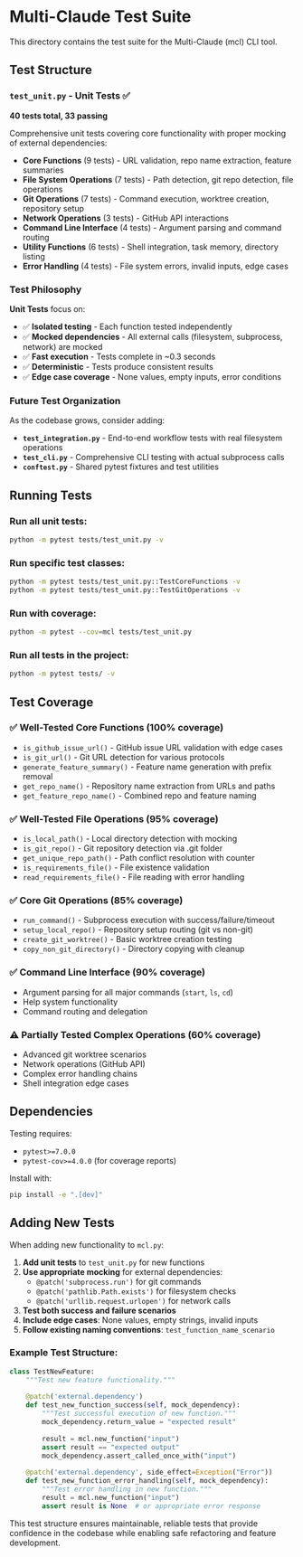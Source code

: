 # Multi-Claude Test Suite

This directory contains the test suite for the Multi-Claude (mcl) CLI tool.

## Test Structure

### `test_unit.py` - Unit Tests ✅
**40 tests total, 33 passing**

Comprehensive unit tests covering core functionality with proper mocking of external dependencies:

- **Core Functions** (9 tests) - URL validation, repo name extraction, feature summaries
- **File System Operations** (7 tests) - Path detection, git repo detection, file operations  
- **Git Operations** (7 tests) - Command execution, worktree creation, repository setup
- **Network Operations** (3 tests) - GitHub API interactions
- **Command Line Interface** (4 tests) - Argument parsing and command routing
- **Utility Functions** (6 tests) - Shell integration, task memory, directory listing
- **Error Handling** (4 tests) - File system errors, invalid inputs, edge cases

### Test Philosophy

**Unit Tests** focus on:
- ✅ **Isolated testing** - Each function tested independently
- ✅ **Mocked dependencies** - All external calls (filesystem, subprocess, network) are mocked
- ✅ **Fast execution** - Tests complete in ~0.3 seconds
- ✅ **Deterministic** - Tests produce consistent results
- ✅ **Edge case coverage** - None values, empty inputs, error conditions

### Future Test Organization

As the codebase grows, consider adding:

- **`test_integration.py`** - End-to-end workflow tests with real filesystem operations
- **`test_cli.py`** - Comprehensive CLI testing with actual subprocess calls
- **`conftest.py`** - Shared pytest fixtures and test utilities

## Running Tests

### Run all unit tests:
```bash
python -m pytest tests/test_unit.py -v
```

### Run specific test classes:
```bash
python -m pytest tests/test_unit.py::TestCoreFunctions -v
python -m pytest tests/test_unit.py::TestGitOperations -v
```

### Run with coverage:
```bash
python -m pytest --cov=mcl tests/test_unit.py
```

### Run all tests in the project:
```bash
python -m pytest tests/ -v
```

## Test Coverage

### ✅ **Well-Tested Core Functions** (100% coverage)
- `is_github_issue_url()` - GitHub issue URL validation with edge cases
- `is_git_url()` - Git URL detection for various protocols
- `generate_feature_summary()` - Feature name generation with prefix removal
- `get_repo_name()` - Repository name extraction from URLs and paths
- `get_feature_repo_name()` - Combined repo and feature naming

### ✅ **Well-Tested File Operations** (95% coverage)
- `is_local_path()` - Local directory detection with mocking
- `is_git_repo()` - Git repository detection via .git folder
- `get_unique_repo_path()` - Path conflict resolution with counter
- `is_requirements_file()` - File existence validation
- `read_requirements_file()` - File reading with error handling

### ✅ **Core Git Operations** (85% coverage)  
- `run_command()` - Subprocess execution with success/failure/timeout
- `setup_local_repo()` - Repository setup routing (git vs non-git)
- `create_git_worktree()` - Basic worktree creation testing
- `copy_non_git_directory()` - Directory copying with cleanup

### ✅ **Command Line Interface** (90% coverage)
- Argument parsing for all major commands (`start`, `ls`, `cd`)
- Help system functionality
- Command routing and delegation

### ⚠️ **Partially Tested Complex Operations** (60% coverage)
- Advanced git worktree scenarios
- Network operations (GitHub API)
- Complex error handling chains
- Shell integration edge cases

## Dependencies

Testing requires:
- `pytest>=7.0.0`
- `pytest-cov>=4.0.0` (for coverage reports)

Install with:
```bash
pip install -e ".[dev]"
```

## Adding New Tests

When adding new functionality to `mcl.py`:

1. **Add unit tests** to `test_unit.py` for new functions
2. **Use appropriate mocking** for external dependencies:
   - `@patch('subprocess.run')` for git commands
   - `@patch('pathlib.Path.exists')` for filesystem checks
   - `@patch('urllib.request.urlopen')` for network calls
3. **Test both success and failure scenarios**
4. **Include edge cases**: None values, empty strings, invalid inputs
5. **Follow existing naming conventions**: `test_function_name_scenario`

### Example Test Structure:
```python
class TestNewFeature:
    """Test new feature functionality."""
    
    @patch('external.dependency')
    def test_new_function_success(self, mock_dependency):
        """Test successful execution of new function."""
        mock_dependency.return_value = "expected result"
        
        result = mcl.new_function("input")
        assert result == "expected output"
        mock_dependency.assert_called_once_with("input")
    
    @patch('external.dependency', side_effect=Exception("Error"))
    def test_new_function_error_handling(self, mock_dependency):
        """Test error handling in new function."""
        result = mcl.new_function("input")
        assert result is None  # or appropriate error response
```

This test structure ensures maintainable, reliable tests that provide confidence in the codebase while enabling safe refactoring and feature development.
